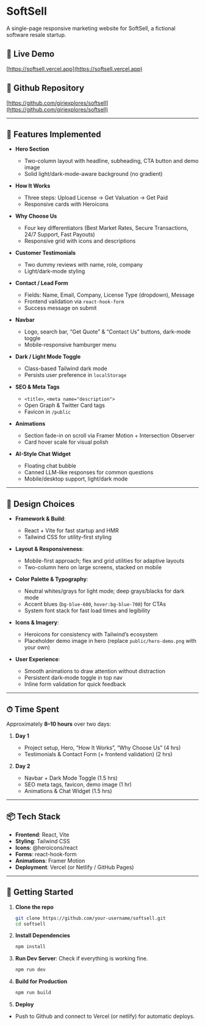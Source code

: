 # SoftSell

A single-page responsive marketing website for SoftSell, a fictional software resale startup.

## 🚀 Live Demo

[https://softsell.vercel.app](https://softsell.vercel.app)

## 📂 Github Repository

[https://github.com/giriexplores/softsell](https://github.com/giriexplores/softsell)

---

## 📝 Features Implemented

- **Hero Section**

  - Two-column layout with headline, subheading, CTA button and demo image
  - Solid light/dark-mode-aware background (no gradient)

- **How It Works**

  - Three steps: Upload License → Get Valuation → Get Paid
  - Responsive cards with Heroicons

- **Why Choose Us**

  - Four key differentiators (Best Market Rates, Secure Transactions, 24/7 Support, Fast Payouts)
  - Responsive grid with icons and descriptions

- **Customer Testimonials**

  - Two dummy reviews with name, role, company
  - Light/dark-mode styling

- **Contact / Lead Form**

  - Fields: Name, Email, Company, License Type (dropdown), Message
  - Frontend validation via `react-hook-form`
  - Success message on submit

- **Navbar**

  - Logo, search bar, “Get Quote” & “Contact Us” buttons, dark-mode toggle
  - Mobile-responsive hamburger menu

- **Dark / Light Mode Toggle**

  - Class-based Tailwind dark mode
  - Persists user preference in `localStorage`

- **SEO & Meta Tags**

  - `<title>`, `<meta name="description">`
  - Open Graph & Twitter Card tags
  - Favicon in `/public`

- **Animations**

  - Section fade-in on scroll via Framer Motion + Intersection Observer
  - Card hover scale for visual polish

- **AI-Style Chat Widget**
  - Floating chat bubble
  - Canned LLM-like responses for common questions
  - Mobile/desktop support, light/dark mode

---

## 🎨 Design Choices

- **Framework & Build**:

  - React + Vite for fast startup and HMR
  - Tailwind CSS for utility-first styling

- **Layout & Responsiveness**:

  - Mobile-first approach; flex and grid utilities for adaptive layouts
  - Two-column hero on large screens, stacked on mobile

- **Color Palette & Typography**:

  - Neutral whites/grays for light mode; deep grays/blacks for dark mode
  - Accent blues (`bg-blue-600`, `hover:bg-blue-700`) for CTAs
  - System font stack for fast load times and legibility

- **Icons & Imagery**:

  - Heroicons for consistency with Tailwind’s ecosystem
  - Placeholder demo image in hero (replace `public/hero-demo.png` with your own)

- **User Experience**:
  - Smooth animations to draw attention without distraction
  - Persistent dark-mode toggle in top nav
  - Inline form validation for quick feedback

---

## ⏱ Time Spent

Approximately **8–10 hours** over two days:

1. **Day 1**

   - Project setup, Hero, “How It Works”, “Why Choose Us” (4 hrs)
   - Testimonials & Contact Form (+ frontend validation) (2 hrs)

2. **Day 2**
   - Navbar + Dark Mode Toggle (1.5 hrs)
   - SEO meta tags, favicon, demo image (1 hr)
   - Animations & Chat Widget (1.5 hrs)

---

## 📦 Tech Stack

- **Frontend**: React, Vite
- **Styling**: Tailwind CSS
- **Icons**: @heroicons/react
- **Forms**: react-hook-form
- **Animations**: Framer Motion
- **Deployment**: Vercel (or Netlify / GitHub Pages)

---

## 🔧 Getting Started

1. **Clone the repo**

    ```bash
    git clone https://github.com/your-username/softsell.git
    cd softsell
    ```

2. **Install Dependencies**

    ```bash
    npm install
    ```

3. **Run Dev Server**: Check if everything is working fine.

    ```bash
    npm run dev
    ```

4. **Build for Production**

    ```bash
    npm run build
    ```

5. **Deploy**
- Push to Github and connect to Vercel (or netlify) for automatic deploys.